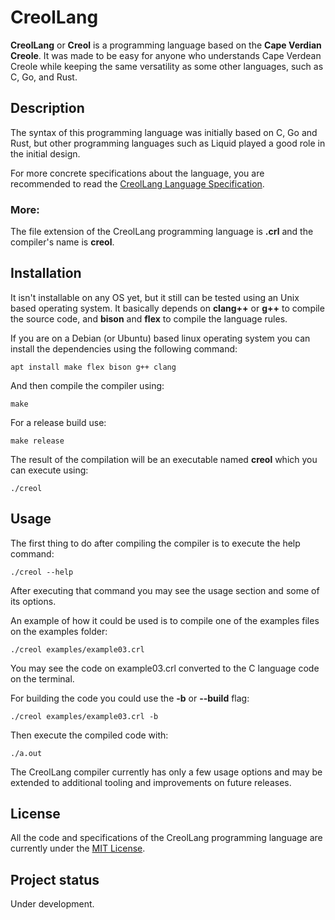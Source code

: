 # CreolLang

**CreolLang** or **Creol** is a programming language based on the **Cape Verdian Creole**. It was made to be easy for anyone who understands Cape Verdean Creole while keeping the same versatility as some other languages, such as C, Go, and Rust.

## Description

The syntax of this programming language was initially based on C, Go and Rust, but other programming languages such as Liquid played a good role in the initial design.

For more concrete specifications about the language, you are recommended to read the [CreolLang Language Specification](./docs/creol-lang-spec.md).

### More:

The file extension of the CreolLang programming language is **.crl** and the compiler's name is **creol**.

## Installation

It isn't installable on any OS yet, but it still can be tested using an Unix based operating system. It basically depends on **clang++** or **g++** to compile the source code, and **bison** and **flex** to compile the language rules.

If you are on a Debian (or Ubuntu) based linux operating system you can install the dependencies using the following command:

```
apt install make flex bison g++ clang
```

And then compile the compiler using:

```
make
```

For a release build use:

```
make release
```

The result of the compilation will be an executable named **creol** which you can execute using:

```
./creol
```

## Usage

The first thing to do after compiling the compiler is to execute the help command:

```
./creol --help
```

After executing that command you may see the usage section and some of its options.

An example of how it could be used is to compile one of the examples files on the examples folder:

```
./creol examples/example03.crl
```

You may see the code on example03.crl converted to the C language code on the terminal.

For building the code you could use the **-b** or **--build** flag:

```
./creol examples/example03.crl -b
```
Then execute the compiled code with:

```
./a.out
```

The CreolLang compiler currently has only a few usage options and may be extended to additional tooling and improvements on future releases.
<!--
## Visuals

TODO...

## Contributing

TODO...

-->

## License

All the code and specifications of the CreolLang programming language are currently under the [MIT License](./LICENSE).

## Project status

Under development.

